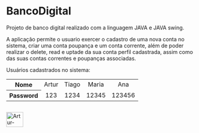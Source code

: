 # BancoDigital
  
<p>
  Projeto de banco digital realizado com a linguagem JAVA e JAVA swing.
 </p>
 
 <p>
  A aplicação permite o usuario exercer o cadastro de uma nova conta no sistema, criar uma conta poupança e um conta corrente, além de poder realizar o delete, read e uptade da sua conta perfil cadastrada, assim como das suas contas correntes e poupanças associadas.
</p>

<p>
   Usuários cadastrados no sistema:
</p>
   <table>
  <tr>
    <th align="center">Nome</th>
    <td align="center">Artur</td>
    <td align="center">Tiago</td>
    <td align="center">Maria</td>
    <td align="center">Ana</td>
  </tr>
  <tr>
    <th align="center" >Password</th>
    <td align="center">123</td>
    <td align="center">1234</td>
    <td align="center">12345</td>
    <td align="center">123456</td>
  </tr>
</table>

##
 <img align="center" alt="Artur-Java" height="40" width="45" src="https://cdn.jsdelivr.net/gh/devicons/devicon/icons/java/java-original.svg"> 

